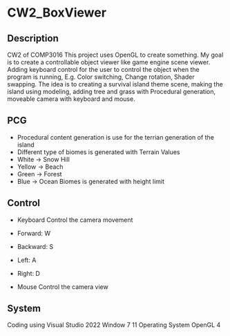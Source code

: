 # CW2_BoxViewer
## Description
  CW2 of COMP3016
  This project uses OpenGL to create something.
  My goal is to create a controllable object viewer like game engine scene viewer.
  Adding keyboard control for the user to control the object when the program is running, E.g. Color switching, Change rotation, Shader swapping.
  The idea is to creating a survival island theme scene, making the island using modeling, adding tree and grass with Procedural generation, moveable camera with keyboard and mouse.

## PCG
* Procedural content generation is use for the terrian generation of the island
* Different type of biomes is generated with Terrain Values
* White -> Snow Hill
* Yellow -> Beach
* Green -> Forest
* Blue -> Ocean
  Biomes is generated with height limit


## Control
* Keyboard Control the camera movement
* Forward:  W
* Backward: S
* Left:     A
* Right:    D
  
* Mouse Control the camera view
  
## System
  Coding using Visual Studio 2022
  Window 7 11 Operating System
  OpenGL 4
